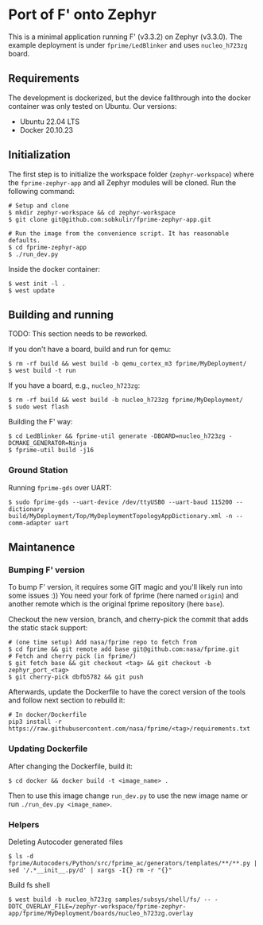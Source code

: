 # Port of F' onto Zephyr

This is a minimal application running F' (v3.3.2) on Zephyr (v3.3.0). The example deployment is under `fprime/LedBlinker` and uses `nucleo_h723zg` board.

## Requirements

The development is dockerized, but the device fallthrough into the docker container was only tested on
Ubuntu. Our versions:
* Ubuntu 22.04 LTS
* Docker 20.10.23

## Initialization

The first step is to initialize the workspace folder (`zephyr-workspace`) where
the ``fprime-zephyr-app`` and all Zephyr modules will be cloned. Run the following
command:

```shell
# Setup and clone
$ mkdir zephyr-workspace && cd zephyr-workspace
$ git clone git@github.com:sobkulir/fprime-zephyr-app.git

# Run the image from the convenience script. It has reasonable defaults.
$ cd fprime-zephyr-app
$ ./run_dev.py
```

Inside the docker container:
```shell
$ west init -l .
$ west update
```

## Building and running
TODO: This section needs to be reworked.

If you don't have a board, build and run for qemu:
```shell
$ rm -rf build && west build -b qemu_cortex_m3 fprime/MyDeployment/
$ west build -t run
```

If you have a board, e.g., `nucleo_h723zg`:
```shell
$ rm -rf build && west build -b nucleo_h723zg fprime/MyDeployment/
$ sudo west flash
```

Building the F' way:
```shell
$ cd LedBlinker && fprime-util generate -DBOARD=nucleo_h723zg -DCMAKE_GENERATOR=Ninja
$ fprime-util build -j16
```

### Ground Station
Running `fprime-gds` over UART:
```shell
$ sudo fprime-gds --uart-device /dev/ttyUSB0 --uart-baud 115200 --dictionary build/MyDeployment/Top/MyDeploymentTopologyAppDictionary.xml -n --comm-adapter uart

```


## Maintanence

### Bumping F' version
To bump F' version, it requires some GIT magic and you'll likely run into some issues :)) You need your fork of fprime (here named `origin`) and another remote which is the original fprime repository (here `base`).

Checkout the new version, branch, and cherry-pick the commit that adds the static stack support:
```shell
# (one time setup) Add nasa/fprime repo to fetch from
$ cd fprime && git remote add base git@github.com:nasa/fprime.git
# Fetch and cherry pick (in fprime/)
$ git fetch base && git checkout <tag> && git checkout -b zephyr_port_<tag>
$ git cherry-pick dbfb5782 && git push
```

Afterwards, update the Dockerfile to have the corect version of the tools and follow next section to rebuild it:
```shell
# In docker/Dockerfile
pip3 install -r https://raw.githubusercontent.com/nasa/fprime/<tag>/requirements.txt
```

### Updating Dockerfile
After changing the Dockerfile, build it:

```shell
$ cd docker && docker build -t <image_name> .
```

Then to use this image change `run_dev.py` to use the new image name or run `./run_dev.py <image_name>`.

### Helpers

Deleting Autocoder generated files

```shell
$ ls -d fprime/Autocoders/Python/src/fprime_ac/generators/templates/**/**.py | sed '/.*__init__.py/d' | xargs -I{} rm -r "{}"
```

Build fs shell

```shell
$ west build -b nucleo_h723zg samples/subsys/shell/fs/ -- -DDTC_OVERLAY_FILE=/zephyr-workspace/fprime-zephyr-app/fprime/MyDeployment/boards/nucleo_h723zg.overlay
```
